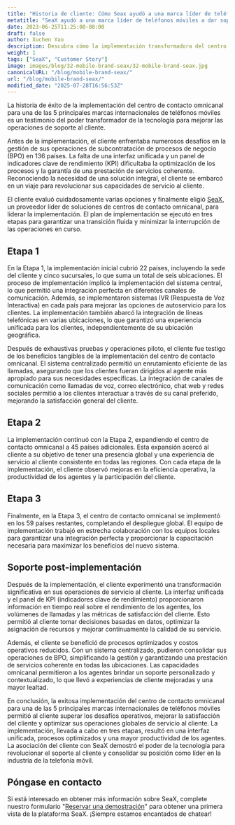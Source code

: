```yaml
---
title: "Historia de cliente: Cómo Seax ayudó a una marca líder de teléfonos móviles a dar soporte a clientes en 100 países"
metatitle: "SeaX ayudó a una marca líder de teléfonos móviles a dar soporte a clientes a nivel mundial"
date: 2023-06-25T11:25:00-08:00
draft: false
author: Xuchen Yao
description: Descubra cómo la implementación transformadora del centro de contacto omnicanal de Seasalt.ai ayudó a una de las 5 principales marcas de teléfonos móviles a revolucionar las operaciones de soporte al cliente en 100 países, ¡del caos a la satisfacción del cliente!
weight: 1
tags: ["SeaX", "Customer Story"]
image: images/blog/32-mobile-brand-seax/32-mobile-brand-seax.jpg
canonicalURL: "/blog/mobile-brand-seax/"
url: "/blog/mobile-brand-seax/"
modified_date: "2025-07-28T16:56:53Z"
---
```


La historia de éxito de la implementación del centro de contacto omnicanal para una de las 5 principales marcas internacionales de teléfonos móviles es un testimonio del poder transformador de la tecnología para mejorar las operaciones de soporte al cliente.

Antes de la implementación, el cliente enfrentaba numerosos desafíos en la gestión de sus operaciones de subcontratación de procesos de negocio (BPO) en 136 países. La falta de una interfaz unificada y un panel de indicadores clave de rendimiento (KPI) dificultaba la optimización de los procesos y la garantía de una prestación de servicios coherente. Reconociendo la necesidad de una solución integral, el cliente se embarcó en un viaje para revolucionar sus capacidades de servicio al cliente.

El cliente evaluó cuidadosamente varias opciones y finalmente eligió [SeaX](https://seax.seasalt.ai/?utm_source=blog/), un proveedor líder de soluciones de centros de contacto omnicanal, para liderar la implementación. El plan de implementación se ejecutó en tres etapas para garantizar una transición fluida y minimizar la interrupción de las operaciones en curso.


## Etapa 1
En la Etapa 1, la implementación inicial cubrió 22 países, incluyendo la sede del cliente y cinco sucursales, lo que suma un total de seis ubicaciones. El proceso de implementación implicó la implementación del sistema central, lo que permitió una integración perfecta en diferentes canales de comunicación. Además, se implementaron sistemas IVR (Respuesta de Voz Interactiva) en cada país para mejorar las opciones de autoservicio para los clientes. La implementación también abarcó la integración de líneas telefónicas en varias ubicaciones, lo que garantizó una experiencia unificada para los clientes, independientemente de su ubicación geográfica.

Después de exhaustivas pruebas y operaciones piloto, el cliente fue testigo de los beneficios tangibles de la implementación del centro de contacto omnicanal. El sistema centralizado permitió un enrutamiento eficiente de las llamadas, asegurando que los clientes fueran dirigidos al agente más apropiado para sus necesidades específicas. La integración de canales de comunicación como llamadas de voz, correo electrónico, chat web y redes sociales permitió a los clientes interactuar a través de su canal preferido, mejorando la satisfacción general del cliente.

## Etapa 2
La implementación continuó con la Etapa 2, expandiendo el centro de contacto omnicanal a 45 países adicionales. Esta expansión acercó al cliente a su objetivo de tener una presencia global y una experiencia de servicio al cliente consistente en todas las regiones. Con cada etapa de la implementación, el cliente observó mejoras en la eficiencia operativa, la productividad de los agentes y la participación del cliente.

## Etapa 3
Finalmente, en la Etapa 3, el centro de contacto omnicanal se implementó en los 59 países restantes, completando el despliegue global. El equipo de implementación trabajó en estrecha colaboración con los equipos locales para garantizar una integración perfecta y proporcionar la capacitación necesaria para maximizar los beneficios del nuevo sistema.

## Soporte post-implementación
Después de la implementación, el cliente experimentó una transformación significativa en sus operaciones de servicio al cliente. La interfaz unificada y el panel de KPI (indicadores clave de rendimiento) proporcionaron información en tiempo real sobre el rendimiento de los agentes, los volúmenes de llamadas y las métricas de satisfacción del cliente. Esto permitió al cliente tomar decisiones basadas en datos, optimizar la asignación de recursos y mejorar continuamente la calidad de su servicio.

Además, el cliente se benefició de procesos optimizados y costos operativos reducidos. Con un sistema centralizado, pudieron consolidar sus operaciones de BPO, simplificando la gestión y garantizando una prestación de servicios coherente en todas las ubicaciones. Las capacidades omnicanal permitieron a los agentes brindar un soporte personalizado y contextualizado, lo que llevó a experiencias de cliente mejoradas y una mayor lealtad.

En conclusión, la exitosa implementación del centro de contacto omnicanal para una de las 5 principales marcas internacionales de teléfonos móviles permitió al cliente superar los desafíos operativos, mejorar la satisfacción del cliente y optimizar sus operaciones globales de servicio al cliente. La implementación, llevada a cabo en tres etapas, resultó en una interfaz unificada, procesos optimizados y una mayor productividad de los agentes. La asociación del cliente con SeaX demostró el poder de la tecnología para revolucionar el soporte al cliente y consolidar su posición como líder en la industria de la telefonía móvil.

## Póngase en contacto

Si está interesado en obtener más información sobre SeaX, complete nuestro formulario "[Reservar una demostración](https://meetings.hubspot.com/seasalt-ai/seasalt-meeting)" para obtener una primera vista de la plataforma SeaX. ¡Siempre estamos encantados de chatear!
